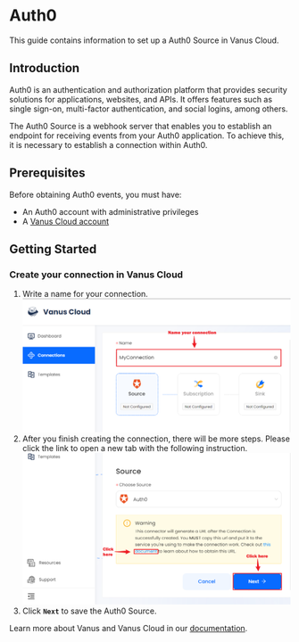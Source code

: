 # Auth0

This guide contains information to set up a Auth0 Source in Vanus Cloud.

## Introduction

Auth0 is an authentication and authorization platform that provides security solutions for applications, websites, and APIs. It offers features such as single sign-on, multi-factor authentication, and social logins, among others.

The Auth0 Source is a webhook server that enables you to establish an endpoint for receiving events from your Auth0 application. To achieve this, it is necessary to establish a connection within Auth0.

## Prerequisites

Before obtaining Auth0 events, you must have:

- An Auth0 account with administrative privileges
- A [Vanus Cloud account](https://cloud.vanus.ai)

## Getting Started

### Create your connection in Vanus Cloud

1. Write a name for your connection.
      ![img.png](images/1..png)
2. After you finish creating the connection, there will be more steps. Please click the link to open a new tab with the following instruction.   ![img.png](images/2..png)
3. Click **`Next`** to save the Auth0 Source.


Learn more about Vanus and Vanus Cloud in our [documentation](https://docs.vanus.ai).
